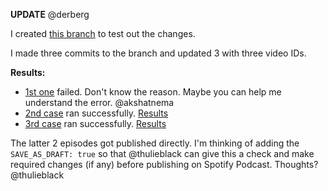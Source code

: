 **UPDATE** @derberg 

I created [this branch](https://github.com/AnimeshKumar923/asyncapi-community/tree/folder-deletion-test) to test out the changes.

I made three commits to the branch and updated 3 with three video IDs.

**Results:**
- [1st one](https://github.com/AnimeshKumar923/asyncapi-community/actions/runs/5588589628/jobs/10215605863) failed. Don't know the reason. Maybe you can help me understand the error. @akshatnema 
- [2nd case](https://github.com/AnimeshKumar923/asyncapi-community/actions/runs/5590649427/jobs/10220641569) ran successfully. [Results](https://podcasters.spotify.com/pod/show/animeshkumar923/episodes/RIP-Google-Domains-and-5-big-tech-stories-this-week-e273eg1)
- [3rd case](https://github.com/AnimeshKumar923/asyncapi-community/actions/runs/5590712370/jobs/10220791953) ran successfully. [Results](https://podcasters.spotify.com/pod/show/animeshkumar923/episodes/Twitter-algorithm-open-sourced-Is-Elon-playing-5D-chess-e273er8)

The latter 2 episodes got published directly. I'm thinking of adding the `SAVE_AS_DRAFT: true` so that @thulieblack can give this a check and make required changes (if any) before publishing on Spotify Podcast. Thoughts? @thulieblack 

